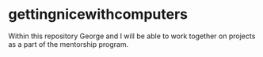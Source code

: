 # gettingnicewithcomputers
Within this repository George and I will be able to work together on projects as a part of the mentorship program.
